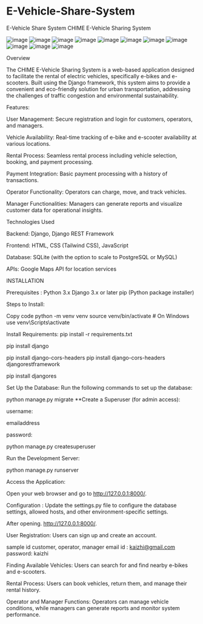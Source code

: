 # E-Vehicle-Share-System
E-Vehicle Share System
CHIME E-Vehicle Sharing System 

![image](https://github.com/user-attachments/assets/7d739f2a-b8a5-45f5-8d96-04bb46efa754)
![image](https://github.com/user-attachments/assets/1e511943-914c-4152-b4ef-a85f4fb7a2d3)
![image](https://github.com/user-attachments/assets/bec0f619-1350-4269-a144-51fe5052982a)
![image](https://github.com/user-attachments/assets/90f62db8-0f50-46f3-8918-c65dac2ccbcf)
![image](https://github.com/user-attachments/assets/7048b2f1-8f76-4fc4-bdcf-4bf9281e559b)
![image](https://github.com/user-attachments/assets/3ecde0ae-8478-455d-8ff1-295a439c1150)
![image](https://github.com/user-attachments/assets/35553271-7cda-47fc-ba24-4c4f6b6d538c)
![image](https://github.com/user-attachments/assets/d2f23bfe-8cf3-460e-95c6-a1e7a3edb319)
![image](https://github.com/user-attachments/assets/4a374347-95c2-42fd-9963-5e6ddc2452c6)
![image](https://github.com/user-attachments/assets/ed6d1c8a-ad68-4593-bf5c-823279a17002)
![image](https://github.com/user-attachments/assets/bcb9313e-85f5-4d35-b4c7-63cb6dfebc97)



Overview

The CHIME E-Vehicle Sharing System is a web-based application designed to facilitate the rental of electric vehicles, specifically e-bikes and e-scooters. Built using the Django framework, this system aims to provide a convenient and eco-friendly solution for urban transportation, addressing the challenges of traffic congestion and environmental sustainability.

Features:

User Management: Secure registration and login for customers, operators, and managers.

Vehicle Availability: Real-time tracking of e-bike and e-scooter availability at various locations.

Rental Process: Seamless rental process including vehicle selection, booking, and payment processing.

Payment Integration: Basic payment processing with a history of transactions.

Operator Functionality: Operators can charge, move, and track vehicles.

Manager Functionalities: Managers can generate reports and visualize customer data for operational insights.

Technologies Used

Backend: Django, Django REST Framework

Frontend: HTML, CSS (Tailwind CSS), JavaScript

Database: SQLite (with the option to scale to PostgreSQL or MySQL)

APIs: Google Maps API for location services

INSTALLATION

Prerequisites : Python 3.x Django 3.x or later pip (Python package installer)

Steps to Install:

Copy code python -m venv venv source venv/bin/activate # On Windows use venv\Scripts\activate

Install Requirements: pip install -r requirements.txt

pip install django

pip install django-cors-headers
pip install django-cors-headers djangorestframework

pip install djangores

Set Up the Database: Run the following commands to set up the database:

python manage.py migrate **Create a Superuser (for admin access):

username:

emailaddress

password:

python manage.py createsuperuser

Run the Development Server:

python manage.py runserver

Access the Application:

Open your web browser and go to http://127.0.0.1:8000/.

Configuration : Update the settings.py file to configure the database settings, allowed hosts, and other environment-specific settings.

After opening. http://127.0.0.1:8000/.

User Registration: Users can sign up and create an account.

sample id
customer, operator, manager
email id : kaizhi@gmail.com
password: kaizhi


Finding Available Vehicles: Users can search for and find nearby e-bikes and e-scooters.

Rental Process: Users can book vehicles, return them, and manage their rental history.

Operator and Manager Functions: Operators can manage vehicle conditions, while managers can generate reports and monitor system performance.
